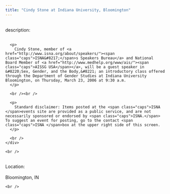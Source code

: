 ```yaml
---
title: "Cindy Stone at Indiana University, Bloomington"
---
```


<div class="flexinode-body flexinode-2">
  <div class="flexinode-textarea-1">
    <div class="form-item">
      <br /> <label>description:</label><br /><br /> 
      
      <p>
        Cindy Stone, member of <a href="http://www.isna.org/about/speakers/"><span class="caps">ISNA&#8217;</span>s Speakers Bureau</a> and National Board Member of <a href="http://www.medhelp.org/www/ais/"><span class="caps">AISSG USA</span></a>, will be a guest speaker in &#8220;Sex, Gender, and the Body,&#8221; an introductory class offered through the Department of Gender Studies at Indiana University Bloomington, on Thursday, March 23, 2006 at 9:30 a.m.
      </p>
      
      <br /><br />
      
      <p>
        Standard disclaimer: Items posted at the <span class="caps">ISNA </span>events site are provided as a public service, and are not necessarily sponsored or endorsed by <span class="caps">ISNA.</span> To suggest an event for posting, go to the contact <span class="caps">ISNA </span>box at the upper right side of this screen.
      </p>
      
      <br />
    </div>
    
    <br />
  </div>
  
  <div class="flexinode-textfield-2">
    <div class="form-item">
      <br /> <label>Location:</label><br /><br /> Bloomington, IN<br />
    </div>
    
    <br />
  </div>
</div>